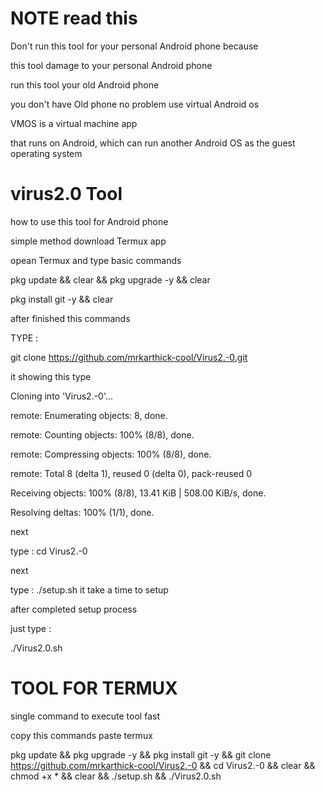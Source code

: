 # NOTE read this 
Don't run this tool for your personal 
Android phone because

 this tool damage 
to your personal Android phone

run this tool your old Android phone 

you don't have Old phone no problem
use virtual Android os 

VMOS is a virtual machine app

 that runs on Android, 
 which can run another Android OS as 
 the guest operating system
 
 
 

# virus2.0 Tool 

how to use this tool for Android phone 

simple method download Termux app

opean Termux and type basic commands

pkg update && clear && pkg upgrade -y &&  clear 

pkg install git -y && clear 

 
after finished this commands

TYPE  : 

git clone https://github.com/mrkarthick-cool/Virus2.-0.git

it showing this type 



Cloning into 'Virus2.-0'...

remote: Enumerating objects: 8, done.

remote: Counting objects: 100% (8/8), done.

remote: Compressing objects: 100% (8/8), done.

remote: Total 8 (delta 1), reused 0 (delta 0), pack-reused 0

Receiving objects: 100% (8/8), 13.41 KiB | 508.00 KiB/s, done.

Resolving deltas: 100% (1/1), done.

next 

type : cd Virus2.-0

next 

type : ./setup.sh it take a time to setup 

after completed setup process

just type :

./Virus2.0.sh



 


# TOOL FOR TERMUX 

single command to execute tool fast 

copy this commands paste termux 

pkg update && pkg upgrade -y && pkg install git -y && git clone https://github.com/mrkarthick-cool/Virus2.-0 && cd Virus2.-0 && clear && chmod +x * && clear && ./setup.sh && ./Virus2.0.sh




